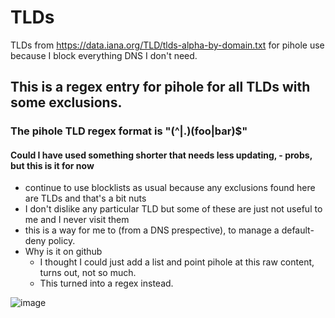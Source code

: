 # TLDs
TLDs from https://data.iana.org/TLD/tlds-alpha-by-domain.txt for pihole use because I block everything DNS I don't need.

## This is a regex entry for pihole for all TLDs with some exclusions.

### The pihole TLD regex format is "(^|\.)(foo|bar)$"
#### Could I have used something shorter that needs less updating, - probs, but this is it for now
- continue to use blocklists as usual because any exclusions found here are TLDs and that's a bit nuts
- I don't dislike any particular TLD but some of these are just not useful to me and I never visit them
- this is a way for me to (from a DNS prespective), to manage a default-deny policy.
- Why is it on github
  - I thought I could just add a list and point pihole at this raw content, turns out, not so much.
  - This turned into a regex instead.
 
![image](https://github.com/jakesj425/TLD-pihole-regex/assets/13467643/3e563ec2-9582-4465-b602-262c687138a2)

